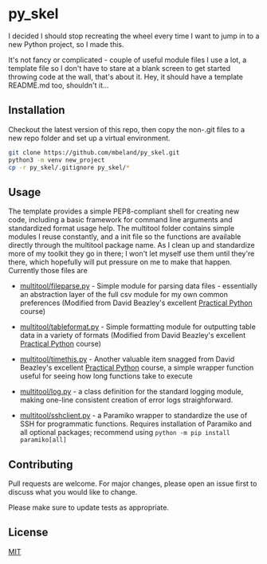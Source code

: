# py_skel

I decided I should stop recreating the wheel every time I want to jump in to a new Python project, so I made this.

It's not fancy or complicated - couple of useful module files I use a lot, a template file so I don't have to stare at a blank screen to get started throwing code at the wall, that's about it. Hey, it should have a template README.md too, shouldn't it...

## Installation

Checkout the latest version of this repo, then copy the non-.git files to a new repo folder and set up a virtual environment. 

```bash
git clone https://github.com/mbeland/py_skel.git
python3 -m venv new_project
cp -r py_skel/.gitignore py_skel/*
```

## Usage

The template provides a simple PEP8-compliant shell for creating new code, including a basic framework for command line arguments and standardized format usage help. The multitool folder contains simple modules I reuse constantly, and a init file so the functions are available directly through the multitool package name. As I clean up and standardize more of my toolkit they go in there; I won't let myself use them until they're there, which hopefully will put pressure on me to make that happen. Currently those files are 

  * [multitool/fileparse.py](https://github.com/mbeland/py_skel/blob/release/multitool/fileparse.py) - Simple module for parsing data files - essentially an abstraction layer of the full csv module for my own common preferences (Modified from David Beazley's excellent [Practical Python](https://dabeaz-course.github.io/practical-python/) course)

  * [multitool/tableformat.py](https://github.com/mbeland/py_skel/blob/release/multitool/tableformat.py) - Simple formatting module for outputting table data in a variety of formats (Modified from David Beazley's excellent [Practical Python](https://dabeaz-course.github.io/practical-python/) course)

  * [multitool/timethis.py](https://github.com/mbeland/py_skel/blob/release/multitool/timethis.py) - Another valuable item snagged from David Beazley's excellent [Practical Python](https://dabeaz-course.github.io/practical-python/) course, a simple wrapper function useful for seeing how long functions take to execute

  * [multitool/log.py](https://github.com/mbeland/py_skel/blob/release/multitool/log.py) - a class definition for the standard logging module, making one-line consistent creation of error logs straighforward.
  
  * [multitool/sshclient.py](https://github.com/mbeland/py_skel/blob/release/multitool/sshclient.py) - a Paramiko wrapper to standardize the use of SSH for programmatic functions. Requires installation of Paramiko and all optional packages; recommend using ```python -m pip install paramiko[all]```

## Contributing
Pull requests are welcome. For major changes, please open an issue first to discuss what you would like to change.

Please make sure to update tests as appropriate.

## License
[MIT](https://choosealicense.com/licenses/mit/)
